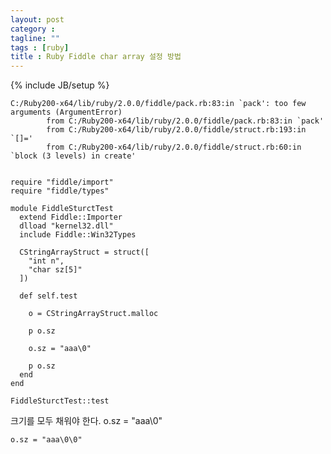 ```yaml
---
layout: post
category :   
tagline: ""
tags : [ruby]
title : Ruby Fiddle char array 설정 방법
---
```

{% include JB/setup %}

    C:/Ruby200-x64/lib/ruby/2.0.0/fiddle/pack.rb:83:in `pack': too few arguments (ArgumentError)
            from C:/Ruby200-x64/lib/ruby/2.0.0/fiddle/pack.rb:83:in `pack'
            from C:/Ruby200-x64/lib/ruby/2.0.0/fiddle/struct.rb:193:in `[]='
            from C:/Ruby200-x64/lib/ruby/2.0.0/fiddle/struct.rb:60:in `block (3 levels) in create'


    require "fiddle/import"
    require "fiddle/types"

    module FiddleSturctTest 
      extend Fiddle::Importer
      dlload "kernel32.dll"
      include Fiddle::Win32Types

      CStringArrayStruct = struct([
        "int n",
        "char sz[5]"
      ])

      def self.test

        o = CStringArrayStruct.malloc

        p o.sz

        o.sz = "aaa\0"

        p o.sz
      end
    end

    FiddleSturctTest::test

크기를 모두 채워야 한다.
    o.sz = "aaa\0"

    o.sz = "aaa\0\0"
